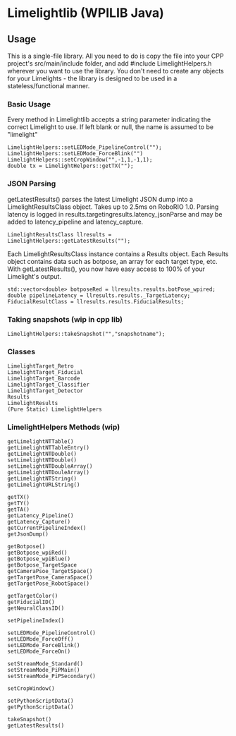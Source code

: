 # Limelightlib (WPILIB Java)

## Usage

This is a single-file library. All you need to do is copy the file into your CPP project's src/main/include folder, and add #include LimelightHelpers.h wherever you want to use the library. You don't need to create any objects for your Limelights - the library is designed to be used in a stateless/functional manner.

### Basic Usage
Every method in Limelightlib accepts a string parameter indicating the correct Limelight to use. If left blank or null, the name is assumed to be "limelight"
```
LimelightHelpers::setLEDMode_PipelineControl("");
LimelightHelpers::setLEDMode_ForceBlink("")
LimelightHelpers::setCropWindow("",-1,1,-1,1);
double tx = LimelightHelpers::getTX("");
```

### JSON Parsing
getLatestResults() parses the latest Limelight JSON dump into a LimelightResultsClass object.
Takes up to 2.5ms on RoboRIO 1.0. Parsing latency is logged in results.targetingresults.latency_jsonParse and may be added to latency_pipeline and latency_capture.

```
LimelightResultsClass llresults = LimelightHelpers::getLatestResults("");
```
Each LimelightResultsClass instance contains a Results object. Each Results object contains data such as botpose, an array for each target type, etc. With getLatestResults(), you now have easy access to 100% of your Limelight's output.

```
std::vector<double> botposeRed = llresults.results.botPose_wpired;
double pipelineLatency = llresults.results._TargetLatency;
FiducialResultClass = llresults.results.FiducialResults;
```

### Taking snapshots (wip in cpp lib)
```
LimelightHelpers::takeSnapshot("","snapshotname");
```

### Classes
```
LimelightTarget_Retro
LimelightTarget_Fiducial
LimelightTarget_Barcode
LimelightTarget_Classifier
LimelightTarget_Detector
Results
LimelightResults
(Pure Static) LimelightHelpers
```

### LimelightHelpers Methods (wip)
```
getLimelightNTTable()
getLimelightNTTableEntry()
getLimelightNTDouble()
setLimelightNTDouble()
setLimelightNTDoubleArray()
getLimelightNTDouleArray()
getLimelightNTString()
getLimelightURLString()

getTX()
getTY()
getTA()
getLatency_Pipeline()
getLatency_Capture()
getCurrentPipelineIndex()
getJsonDump()

getBotpose()
getBotpose_wpiRed()
getBotpose_wpiBlue()
getBotpose_TargetSpace
getCameraPsoe_TargetSpace()
getTargetPose_CameraSpace()
getTargetPose_RobotSpace()

getTargetColor()
getFiducialID()
getNeuralClassID()

setPipelineIndex()

setLEDMode_PipelineControl()
setLEDMode_ForceOff()
setLEDMode_ForceBlink()
setLEDMode_ForceOn()

setStreamMode_Standard()
setStreamMode_PiPMain()
setStreamMode_PiPSecondary()

setCropWindow()

setPythonScriptData()
getPythonScriptData()

takeSnapshot()
getLatestResults()
```